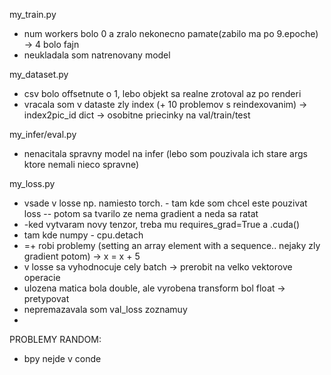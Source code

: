 my_train.py
- num workers bolo 0 a zralo nekonecno pamate(zabilo ma po 9.epoche) -> 4 bolo fajn
- neukladala som natrenovany model 

my_dataset.py
- csv bolo offsetnute o 1, lebo objekt sa realne zrotoval az po renderi
- vracala som v dataste zly index (+ 10 problemov s reindexovanim) -> index2pic_id dict -> osobitne priecinky na val/train/test


my_infer/eval.py
- nenacitala spravny model na infer (lebo som pouzivala ich stare args ktore nemali nieco spravne)

my_loss.py
- vsade v losse np. namiesto torch. - tam kde som chcel este pouzivat loss -- potom sa tvarilo ze nema gradient a neda sa ratat
- -ked vytvaram novy tenzor, treba mu requires_grad=True a .cuda()
- tam kde numpy - cpu.detach
- =+ robi problemy (setting an array element with a sequence.. nejaky zly gradient potom) -> x = x + 5
- v losse sa vyhodnocuje cely batch -> prerobit na velko vektorove operacie
- ulozena matica bola double, ale vyrobena transform bol float -> pretypovat
- nepremazavala som val_loss zoznamuy
-



PROBLEMY RANDOM:
- bpy nejde v conde
